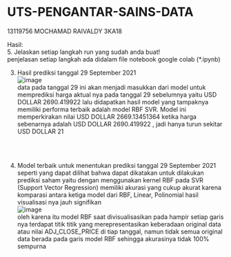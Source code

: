 # UTS-PENGANTAR-SAINS-DATA
13119756
MOCHAMAD RAIVALDY
3KA18

Hasil:<br>
5. Jelaskan setiap langkah run yang sudah anda buat!<br>
penjelasan setiap langkah ada didalam file notebook google colab (*.ipynb)<br>

3. Hasil prediksi tanggal 29 September 2021<br>
![image](https://user-images.githubusercontent.com/104556171/171327237-32f4e8bc-4a6b-463c-9c7d-2df7fdfa76d9.png)<br>
data pada tanggal 29 ini akan menjadi masukkan dari model untuk memprediksi harga aktual nya pada tanggal 29 sebelumnya yaitu USD DOLLAR 2690.419922 lalu didapatkan hasil model yang tampaknya memiliki performa terbaik adalah model RBF SVR. Model ini memperkirakan nilai USD DOLLAR 2669.13451364 ketika harga sebenarnya adalah USD DOLLAR 2690.419922 , jadi hanya turun sekitar USD DOLLAR 21
<br>
<br>

4. Model terbaik untuk menentukan prediksi tanggal 29 September 2021<br>
seperti yang dapat dilihat bahwa dapat dikatakan untuk dilakukan prediksi saham yaitu dengan menggunakan kernel RBF pada SVR (Support Vector Regression) memiliki akurasi yang cukup akurat karena komparasi antara ketiga model dari RBF, Linear, Polinomial hasil visualisasi nya jauh signifikan <br>
![image](https://user-images.githubusercontent.com/104556171/171327508-64f651f1-cd36-4bfa-b7cf-c92308d78915.png)<br>
oleh karena itu model RBF saat divisualisasikan pada hampir setiap garis nya terdapat titik titik yang merepresentasikan keberadaan original data atau nilai ADJ_CLOSE_PRICE di tiap tanggal, namun tidak semua original data berada pada garis model RBF sehingga akurasinya tidak 100% sempurna <br>
<br>
